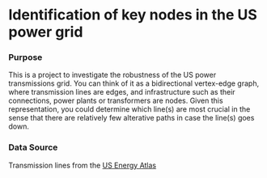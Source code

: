 # Identification of key nodes in the US power grid

### Purpose 
This is a project to investigate the robustness of the US power transmissions grid. You can think of it as a bidirectional vertex-edge graph, where transmission lines are edges, and infrastructure such as their connections, power plants or transformers are nodes. Given this representation, you could determine which line(s) are most crucial in the sense that there are relatively few alterative paths in case the line(s) goes down.


### Data Source
Transmission lines from the [US Energy Atlas](https://atlas.eia.gov/datasets/geoplatform::transmission-lines/explore?filters=eyJWT0xUQUdFIjpbLTk5OTk5OSwtNDU3OC4xNl19&location=30.041305%2C-92.637992%2C22.42)